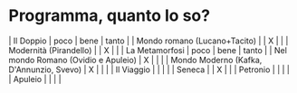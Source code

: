 # Programma, quanto lo so?

| Il Doppio                                | poco | bene | tanto |
| Mondo romano (Lucano+Tacito)             |      | X    |       |
| Modernità (Pirandello)                   |      | X    |       |
| La Metamorfosi                           | poco | bene | tanto |
| Nel mondo Romano (Ovidio e Apuleio)      | X    |      |       |
| Mondo Moderno (Kafka, D'Annunzio, Svevo) | X    |      |       |
| Il Viaggio                               |      |      |       |
| Seneca                                   |      | X    |       |
| Petronio                                 |      |      |       |
| Apuleio                                  |      |      |       |

